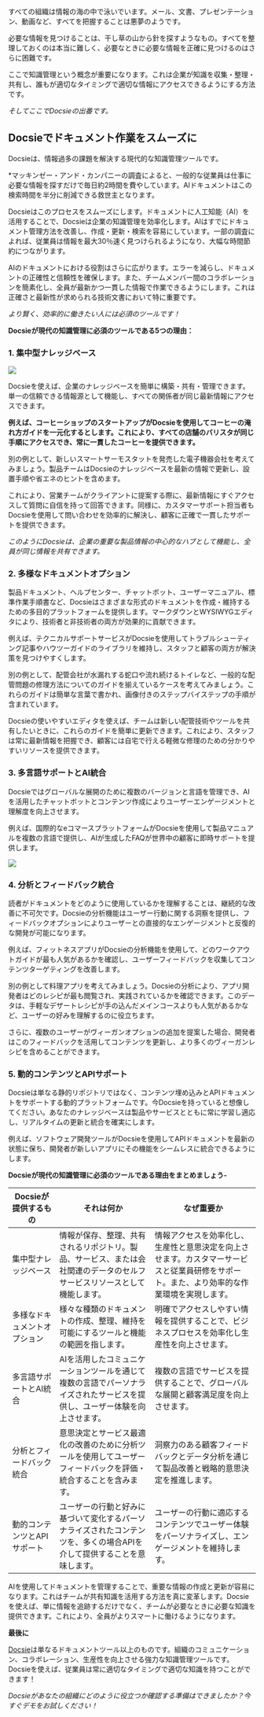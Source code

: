 すべての組織は情報の海の中で泳いでいます。メール、文書、プレゼンテーション、動画など、すべてを把握することは悪夢のようです。

必要な情報を見つけることは、干し草の山から針を探すようなもの。すべてを整理しておくのは本当に難しく、必要なときに必要な情報を正確に見つけるのはさらに困難です。

ここで知識管理という概念が重要になります。これは企業が知識を収集・整理・共有し、誰もが適切なタイミングで適切な情報にアクセスできるようにする方法です。

*そしてここでDocsieの出番です。*

## Docsieでドキュメント作業をスムーズに

Docsieは、情報過多の課題を解決する現代的な知識管理ツールです。

*マッキンゼー・アンド・カンパニーの調査によると、一般的な従業員は仕事に必要な情報を探すだけで毎日約2時間を費やしています。AIドキュメントはこの検索時間を半分に削減できる救世主となります。

Docsieはこのプロセスをスムーズにします。ドキュメントに人工知能（AI）を活用することで、Docsieは企業の知識管理を効率化します。AIはすでにドキュメント管理方法を改善し、作成・更新・検索を容易にしています。一部の調査によれば、従業員は情報を最大30％速く見つけられるようになり、大幅な時間節約につながります。

AIのドキュメントにおける役割はさらに広がります。エラーを減らし、ドキュメントの正確性と信頼性を確保します。また、チームメンバー間のコラボレーションを簡素化し、全員が最新かつ一貫した情報で作業できるようにします。これは正確さと最新性が求められる技術文書において特に重要です。

*より賢く、効率的に働きたい人には必須のツールです！*

**Docsieが現代の知識管理に必須のツールである5つの理由：**

### 1. 集中型ナレッジベース

![](https://cdn.docsie.io/workspace_PfNzfGj3YfKKtTO4T/doc_QiqgSuNoJpspcExF3/file_zh0D6glcVNq7JfzPB/image1.jpg)

Docsieを使えば、企業のナレッジベースを簡単に構築・共有・管理できます。単一の信頼できる情報源として機能し、すべての関係者が同じ最新情報にアクセスできます。

**例えば、コーヒーショップのスタートアップがDocsieを使用してコーヒーの淹れ方ガイドを一元化するとします。これにより、すべての店舗のバリスタが同じ手順にアクセスでき、常に一貫したコーヒーを提供できます。**

別の例として、新しいスマートサーモスタットを発売した電子機器会社を考えてみましょう。製品チームはDocsieのナレッジベースを最新の情報で更新し、設置手順や省エネのヒントを含めます。

これにより、営業チームがクライアントに提案する際に、最新情報にすぐアクセスして質問に自信を持って回答できます。同様に、カスタマーサポート担当者もDocsieを使用して問い合わせを効率的に解決し、顧客に正確で一貫したサポートを提供できます。

*このようにDocsieは、企業の重要な製品情報の中心的なハブとして機能し、全員が同じ情報を共有できます。*

### 2. 多様なドキュメントオプション

製品ドキュメント、ヘルプセンター、チャットボット、ユーザーマニュアル、標準作業手順書など、Docsieはさまざまな形式のドキュメントを作成・維持するための多目的プラットフォームを提供します。マークダウンとWYSIWYGエディタにより、技術者と非技術者の両方が効果的に貢献できます。

例えば、テクニカルサポートサービスがDocsieを使用してトラブルシューティング記事やハウツーガイドのライブラリを維持し、スタッフと顧客の両方が解決策を見つけやすくします。

別の例として、配管会社が水漏れする蛇口や流れ続けるトイレなど、一般的な配管問題の修理方法についてのガイドを揃えているケースを考えてみましょう。これらのガイドは簡単な言葉で書かれ、画像付きのステップバイステップの手順が含まれています。

Docsieの使いやすいエディタを使えば、チームは新しい配管技術やツールを共有したいときに、これらのガイドを簡単に更新できます。これにより、スタッフは常に最新情報を把握でき、顧客には自宅で行える軽微な修理のための分かりやすいリソースを提供できます。

### 3. 多言語サポートとAI統合

Docsieではグローバルな展開のために複数のバージョンと言語を管理でき、AIを活用したチャットボットとコンテンツ作成によりユーザーエンゲージメントと理解度を向上させます。

例えば、国際的なeコマースプラットフォームがDocsieを使用して製品マニュアルを複数の言語で提供し、AIが生成したFAQが世界中の顧客に即時サポートを提供します。

![](https://cdn.docsie.io/workspace_PfNzfGj3YfKKtTO4T/doc_QiqgSuNoJpspcExF3/file_PsColCdNTzzVzyJ41/image2.jpg)

### 4. 分析とフィードバック統合

読者がドキュメントをどのように使用しているかを理解することは、継続的な改善に不可欠です。Docsieの分析機能はユーザー行動に関する洞察を提供し、フィードバックオプションによりユーザーとの直接的なエンゲージメントと反復的な開発が可能になります。

例えば、フィットネスアプリがDocsieの分析機能を使用して、どのワークアウトガイドが最も人気があるかを確認し、ユーザーフィードバックを収集してコンテンツターゲティングを改善します。

別の例として料理アプリを考えてみましょう。Docsieの分析により、アプリ開発者はどのレシピが最も閲覧され、実践されているかを確認できます。このデータは、手軽なデザートレシピが手の込んだメインコースよりも人気があるかなど、ユーザーの好みを理解するのに役立ちます。

さらに、複数のユーザーがヴィーガンオプションの追加を提案した場合、開発者はこのフィードバックを活用してコンテンツを更新し、より多くのヴィーガンレシピを含めることができます。

### 5. 動的コンテンツとAPIサポート

Docsieは単なる静的リポジトリではなく、コンテンツ埋め込みとAPIドキュメントをサポートする動的プラットフォームです。今Docsieを持っていると想像してください。あなたのナレッジベースは製品やサービスとともに常に学習し適応し、リアルタイムの更新と統合を確実にします。

例えば、ソフトウェア開発ツールがDocsieを使用してAPIドキュメントを最新の状態に保ち、開発者が新しいアプリにその機能をシームレスに統合できるようにします。

**Docsieが現代の知識管理に必須のツールである理由をまとめましょう-**

|Docsieが提供するもの|それは何か|なぜ重要か|
|-|-|-|
|集中型ナレッジベース|情報が保存、整理、共有されるリポジトリ。製品、サービス、または会社関連のデータのセルフサービスリソースとして機能します。|情報アクセスを効率化し、生産性と意思決定を向上させます。カスタマーサービスと従業員研修をサポート。また、より効率的な作業環境を実現します。|
|多様なドキュメントオプション|様々な種類のドキュメントの作成、整理、維持を可能にするツールと機能の範囲を指します。|明確でアクセスしやすい情報を提供することで、ビジネスプロセスを効率化し生産性を向上させます。|
|多言語サポートとAI統合|AIを活用したコミュニケーションツールを通じて複数の言語でパーソナライズされたサービスを提供し、ユーザー体験を向上させます。|複数の言語でサービスを提供することで、グローバルな展開と顧客満足度を向上させます。|
|分析とフィードバック統合|意思決定とサービス最適化の改善のために分析ツールを使用してユーザーフィードバックを評価・統合することを含みます。|洞察力のある顧客フィードバックとデータ分析を通じて製品改善と戦略的意思決定を推進します。|
|動的コンテンツとAPIサポート|ユーザーの行動と好みに基づいて変化するパーソナライズされたコンテンツを、多くの場合APIを介して提供することを意味します。|ユーザーの行動に適応するコンテンツでユーザー体験をパーソナライズし、エンゲージメントを維持します。|

AIを使用してドキュメントを管理することで、重要な情報の作成と更新が容易になります。これはチームが共有知識を活用する方法を真に変革します。Docsieを使えば、単に情報を追跡するだけでなく、チームが必要なときに必要な知識を提供できます。これにより、全員がよりスマートに働けるようになります。

**最後に**

[Docsie](https://www.docsie.io/)は単なるドキュメントツール以上のものです。組織のコミュニケーション、コラボレーション、生産性を向上させる強力な知識管理ツールです。Docsieを使えば、従業員は常に適切なタイミングで適切な知識を持つことができます！

*Docsieがあなたの組織にどのように役立つか確認する準備はできましたか？今すぐデモをお試しください！*